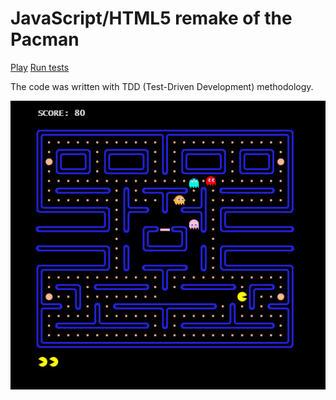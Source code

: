 JavaScript/HTML5 remake of the Pacman
=====================================

[Play](http://newagebegins.github.com/pacman/Pacman.html)
[Run tests](http://newagebegins.github.com/pacman/SpecRunner.html)

The code was written with TDD (Test-Driven Development) methodology.

![Screenshot of the Pacman game](screenshot.jpg)
